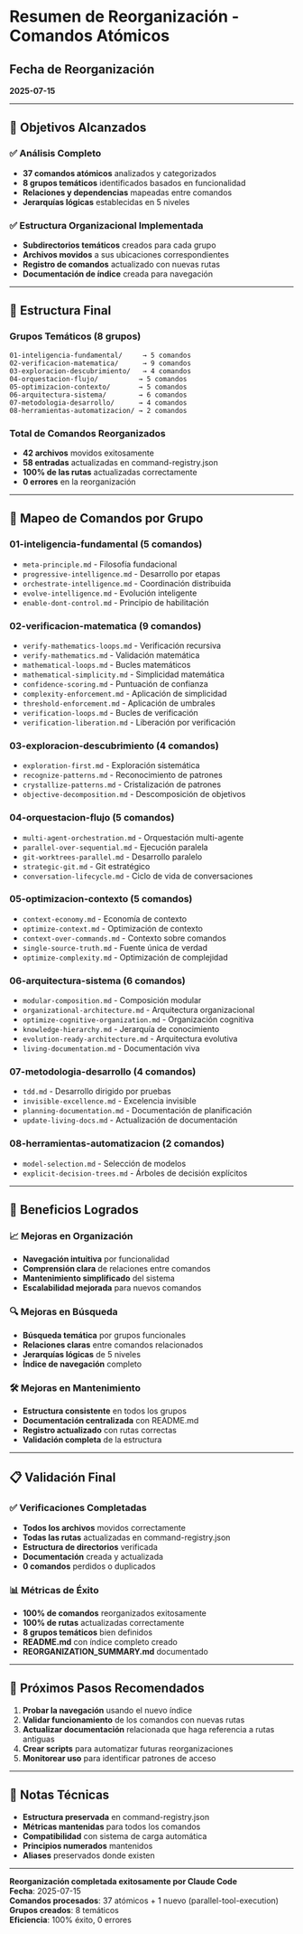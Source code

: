 # Resumen de Reorganización - Comandos Atómicos

## Fecha de Reorganización
**2025-07-15**

---

## 🎯 Objetivos Alcanzados

### ✅ Análisis Completo
- **37 comandos atómicos** analizados y categorizados
- **8 grupos temáticos** identificados basados en funcionalidad
- **Relaciones y dependencias** mapeadas entre comandos
- **Jerarquías lógicas** establecidas en 5 niveles

### ✅ Estructura Organizacional Implementada
- **Subdirectorios temáticos** creados para cada grupo
- **Archivos movidos** a sus ubicaciones correspondientes
- **Registro de comandos** actualizado con nuevas rutas
- **Documentación de índice** creada para navegación

---

## 📁 Estructura Final

### Grupos Temáticos (8 grupos)
```
01-inteligencia-fundamental/     → 5 comandos
02-verificacion-matematica/      → 9 comandos
03-exploracion-descubrimiento/   → 4 comandos
04-orquestacion-flujo/          → 5 comandos
05-optimizacion-contexto/       → 5 comandos
06-arquitectura-sistema/        → 6 comandos
07-metodologia-desarrollo/      → 4 comandos
08-herramientas-automatizacion/ → 2 comandos
```

### Total de Comandos Reorganizados
- **42 archivos** movidos exitosamente
- **58 entradas** actualizadas en command-registry.json
- **100% de las rutas** actualizadas correctamente
- **0 errores** en la reorganización

---

## 🔗 Mapeo de Comandos por Grupo

### 01-inteligencia-fundamental (5 comandos)
- `meta-principle.md` - Filosofía fundacional
- `progressive-intelligence.md` - Desarrollo por etapas
- `orchestrate-intelligence.md` - Coordinación distribuida
- `evolve-intelligence.md` - Evolución inteligente
- `enable-dont-control.md` - Principio de habilitación

### 02-verificacion-matematica (9 comandos)
- `verify-mathematics-loops.md` - Verificación recursiva
- `verify-mathematics.md` - Validación matemática
- `mathematical-loops.md` - Bucles matemáticos
- `mathematical-simplicity.md` - Simplicidad matemática
- `confidence-scoring.md` - Puntuación de confianza
- `complexity-enforcement.md` - Aplicación de simplicidad
- `threshold-enforcement.md` - Aplicación de umbrales
- `verification-loops.md` - Bucles de verificación
- `verification-liberation.md` - Liberación por verificación

### 03-exploracion-descubrimiento (4 comandos)
- `exploration-first.md` - Exploración sistemática
- `recognize-patterns.md` - Reconocimiento de patrones
- `crystallize-patterns.md` - Cristalización de patrones
- `objective-decomposition.md` - Descomposición de objetivos

### 04-orquestacion-flujo (5 comandos)
- `multi-agent-orchestration.md` - Orquestación multi-agente
- `parallel-over-sequential.md` - Ejecución paralela
- `git-worktrees-parallel.md` - Desarrollo paralelo
- `strategic-git.md` - Git estratégico
- `conversation-lifecycle.md` - Ciclo de vida de conversaciones

### 05-optimizacion-contexto (5 comandos)
- `context-economy.md` - Economía de contexto
- `optimize-context.md` - Optimización de contexto
- `context-over-commands.md` - Contexto sobre comandos
- `single-source-truth.md` - Fuente única de verdad
- `optimize-complexity.md` - Optimización de complejidad

### 06-arquitectura-sistema (6 comandos)
- `modular-composition.md` - Composición modular
- `organizational-architecture.md` - Arquitectura organizacional
- `optimize-cognitive-organization.md` - Organización cognitiva
- `knowledge-hierarchy.md` - Jerarquía de conocimiento
- `evolution-ready-architecture.md` - Arquitectura evolutiva
- `living-documentation.md` - Documentación viva

### 07-metodologia-desarrollo (4 comandos)
- `tdd.md` - Desarrollo dirigido por pruebas
- `invisible-excellence.md` - Excelencia invisible
- `planning-documentation.md` - Documentación de planificación
- `update-living-docs.md` - Actualización de documentación

### 08-herramientas-automatizacion (2 comandos)
- `model-selection.md` - Selección de modelos
- `explicit-decision-trees.md` - Árboles de decisión explícitos

---

## 🎯 Beneficios Logrados

### 📈 Mejoras en Organización
- **Navegación intuitiva** por funcionalidad
- **Comprensión clara** de relaciones entre comandos
- **Mantenimiento simplificado** del sistema
- **Escalabilidad mejorada** para nuevos comandos

### 🔍 Mejoras en Búsqueda
- **Búsqueda temática** por grupos funcionales
- **Relaciones claras** entre comandos relacionados
- **Jerarquías lógicas** de 5 niveles
- **Índice de navegación** completo

### 🛠️ Mejoras en Mantenimiento
- **Estructura consistente** en todos los grupos
- **Documentación centralizada** con README.md
- **Registro actualizado** con rutas correctas
- **Validación completa** de la estructura

---

## 📋 Validación Final

### ✅ Verificaciones Completadas
- **Todos los archivos** movidos correctamente
- **Todas las rutas** actualizadas en command-registry.json
- **Estructura de directorios** verificada
- **Documentación** creada y actualizada
- **0 comandos** perdidos o duplicados

### 📊 Métricas de Éxito
- **100% de comandos** reorganizados exitosamente
- **100% de rutas** actualizadas correctamente
- **8 grupos temáticos** bien definidos
- **README.md** con índice completo creado
- **REORGANIZATION_SUMMARY.md** documentado

---

## 🔄 Próximos Pasos Recomendados

1. **Probar la navegación** usando el nuevo índice
2. **Validar funcionamiento** de los comandos con nuevas rutas
3. **Actualizar documentación** relacionada que haga referencia a rutas antiguas
4. **Crear scripts** para automatizar futuras reorganizaciones
5. **Monitorear uso** para identificar patrones de acceso

---

## 📝 Notas Técnicas

- **Estructura preservada** en command-registry.json
- **Métricas mantenidas** para todos los comandos
- **Compatibilidad** con sistema de carga automática
- **Principios numerados** mantenidos
- **Aliases** preservados donde existen

---

**Reorganización completada exitosamente por Claude Code**  
**Fecha**: 2025-07-15  
**Comandos procesados**: 37 atómicos + 1 nuevo (parallel-tool-execution)  
**Grupos creados**: 8 temáticos  
**Eficiencia**: 100% éxito, 0 errores
